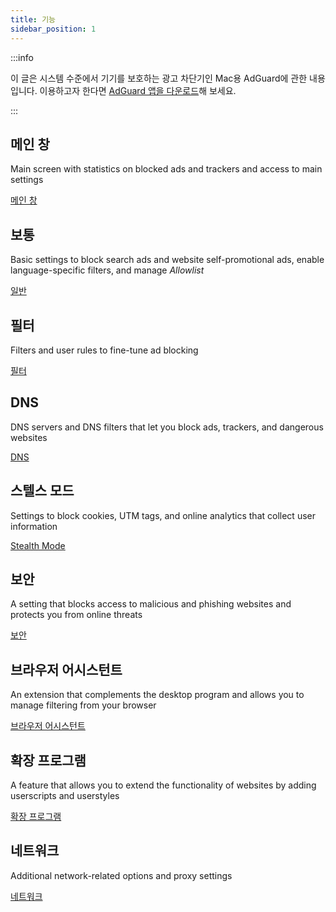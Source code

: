 ```yaml
---
title: 기능
sidebar_position: 1
---
```


:::info

이 글은 시스템 수준에서 기기를 보호하는 광고 차단기인 Mac용 AdGuard에 관한 내용입니다. 이용하고자 한다면 [AdGuard 앱을 다운로드](https://agrd.io/download-kb-adblock)해 보세요.

:::

## 메인 창

Main screen with statistics on blocked ads and trackers and access to main settings

[메인 창](/adguard-for-mac/features/main.md)

## 보통

Basic settings to block search ads and website self-promotional ads, enable language-specific filters, and manage _Allowlist_

[일반](/adguard-for-mac/features/general.md)

## 필터

Filters and user rules to fine-tune ad blocking

[필터](/adguard-for-mac/features/filters.md)

## DNS

DNS servers and DNS filters that let you block ads, trackers, and dangerous websites

[DNS](/adguard-for-mac/features/dns.md)

## 스텔스 모드

Settings to block cookies, UTM tags, and online analytics that collect user information

[Stealth Mode](/adguard-for-mac/features/stealth.md)

## 보안

A setting that blocks access to malicious and phishing websites and protects you from online threats

[보안](/adguard-for-mac/features/security.md)

## 브라우저 어시스턴트

An extension that complements the desktop program and allows you to manage filtering from your browser

[브라우저 어시스턴트](/adguard-for-mac/features/browser-assistant.md)

## 확장 프로그램

A feature that allows you to extend the functionality of websites by adding userscripts and userstyles

[확장 프로그램](/adguard-for-mac/features/extensions.md)

## 네트워크

Additional network-related options and proxy settings

[네트워크](/adguard-for-mac/features/network.md)
